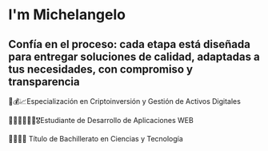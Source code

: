# I'm Michelangelo

Confía en el proceso: cada etapa está diseñada para entregar soluciones de calidad, adaptadas a tus necesidades, con compromiso y transparencia
-----------------------------------------------------------------------------------------------------------------------------------
💸💰📈Especialización en Criptoinversión y Gestión de Activos Digitales

👨🏻‍🎓👨🏻‍💻🎖️Estudiante de Desarrollo de Aplicaciones WEB

👨🏻‍🎓🌟 Título de Bachillerato en Ciencias y Tecnología
